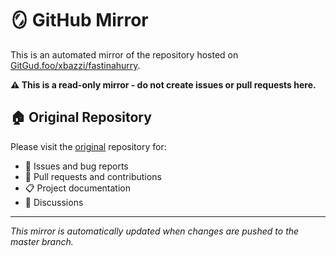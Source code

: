 
# 🪞 GitHub Mirror

This is an automated mirror of the repository hosted on [GitGud.foo/xbazzi/fastinahurry](https://gitgud.foo/xbazzi/fastinahurry).

**⚠️ This is a read-only mirror - do not create issues or pull requests here.**

## 🏠 Original Repository

Please visit the [original](https://gitgud.foo/xbazzi/fastinahurry) repository for:
- 📝 Issues and bug reports
- 🔄 Pull requests and contributions
- 📋 Project documentation
- 💬 Discussions

---

*This mirror is automatically updated when changes are pushed to the master branch.*
